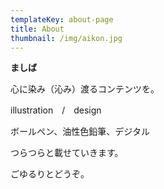 ```yaml
---
templateKey: about-page
title: About
thumbnail: /img/aikon.jpg
---
```

**ましば**



心に染み（沁み）渡るコンテンツを。

illustration　/　design

ボールペン、油性色鉛筆、デジタル

つらつらと載せていきます。

ごゆるりとどうぞ。
